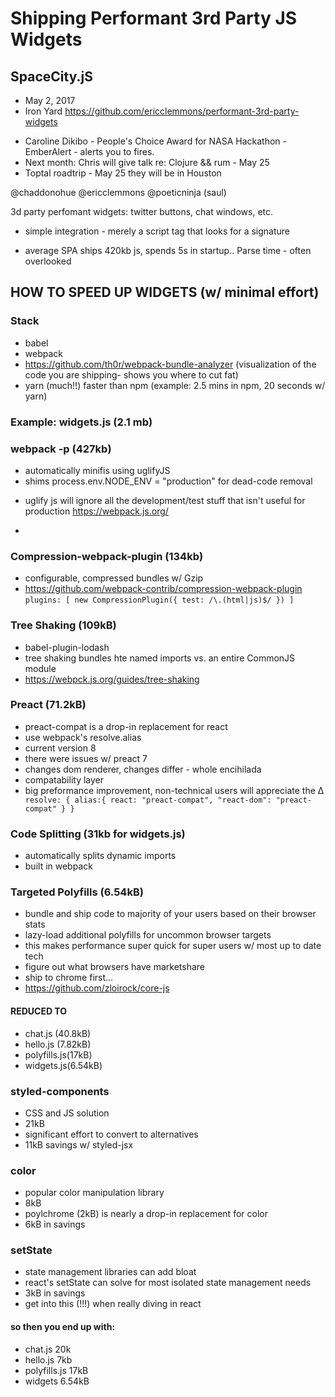 # Shipping Performant 3rd Party JS Widgets
## SpaceCity.jS
- May 2, 2017
- Iron Yard
https://github.com/ericclemmons/performant-3rd-party-widgets

 * Caroline Dikibo - People's Choice Award for NASA Hackathon - EmberAlert - alerts you to fires.
 * Next month: Chris will give talk re: Clojure && rum - May 25 
 * Toptal roadtrip - May 25 they will be in Houston 

 @chaddonohue
 @ericclemmons 
 @poeticninja (saul)


3d party perfomant widgets: twitter buttons, chat windows, etc. 

- simple integration - merely a script tag that looks for a signature 

- average SPA ships 420kb js, spends 5s in startup.. Parse time - often overlooked
## HOW TO SPEED UP WIDGETS (w/ minimal effort)

### Stack 
- babel
- webpack
- https://github.com/th0r/webpack-bundle-analyzer (visualization of the code you are shipping- shows you where to cut fat)
- yarn (much!!) faster than npm  (example: 2.5 mins in npm, 20 seconds w/ yarn)
### Example: widgets.js (2.1 mb)

### webpack -p (427kb)
- automatically minifis using uglifyJS
- shims process.env.NODE_ENV = "production" for dead-code removal 
* uglify js will ignore all the development/test stuff that isn't useful for production 
https://webpack.js.org/
- 
### Compression-webpack-plugin (134kb)
- configurable, compressed bundles w/ Gzip
- https://github.com/webpack-contrib/compression-webpack-plugin
`` plugins: [
	new CompressionPlugin({
	test: /\.(html|js)$/
	})
	]
``
### Tree Shaking (109kB)
- babel-plugin-lodash
- tree shaking bundles hte named imports vs. an entire CommonJS module
- https://webpck.js.org/guides/tree-shaking 

### Preact (71.2kB)
- preact-compat is a drop-in replacement for react 
- use webpack's resolve.alias
- current version 8
- there were issues w/ preact 7
- changes dom renderer, changes differ - whole encihilada
- compatability layer
- big preformance improvement, non-technical users will appreciate the ∆
`` resolve: {
	alias:{
		react: "preact-compat",
		"react-dom": "preact-compat"
	}
}``

### Code Splitting (31kb for widgets.js)
- automatically splits dynamic imports 
- built in webpack 

### Targeted Polyfills (6.54kB)
- bundle and ship code to majority of your users based on their browser stats
- lazy-load additional polyfills for uncommon browser targets
- this makes performance super quick for super users w/ most up to date tech 
- figure out what browsers have marketshare 
- ship to chrome first... 
- https://github.com/zloirock/core-js 

#### REDUCED TO 
* chat.js (40.8kB)
* hello.js (7.82kB)
* polyfills.js(17kB)
* widgets.js(6.54kB)

### styled-components 
- CSS and JS solution 
- 21kB
- significant effort to convert to alternatives
- 11kB savings w/ styled-jsx

### color
- popular color manipulation library 
- 8kB
- poylchrome (2kB) is nearly a drop-in replacement for color
- 6kB in savings 

### setState
- state management libraries can add bloat
- react's setState can solve for most isolated state management needs
- 3kB in savings 
- get into this (!!!) when really diving in react 

#### so then you end up with:
* chat.js 20k
* hello.js 7kb
* polyfills.js 17kB
* widgets 6.54kB


